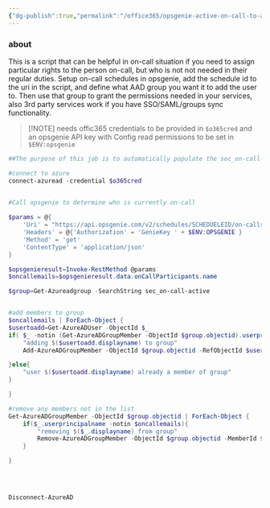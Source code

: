 ```yaml
---
{"dg-publish":true,"permalink":"/office365/opsgenie-active-on-call-to-aad-security-group/","tags":["public","office365","opsgenie","azuread"],"noteIcon":"1","created":"2023-06-02T14:08:59.267+02:00","updated":"2023-06-02T14:24:28.200+02:00"}
---
```



### about
This is a script that can be helpful in on-call situation if you need to assign particular rights to the person on-call, but who is not not needed in their regular duties.
Setup on-call schedules in opsgenie, add the schedule id to the uri in the script, and define what AAD group you want it to add the user to.
Then use that group to grant the permissions needed in your services, also 3rd party services work if you have SSO/SAML/groups sync functionality.


> [!NOTE] needs offic365 credentials to be provided in `$o365cred` and an opsgenie API key with Config read permissions to be set in `$ENV:opsgenie`
```powershell
##The purpose of this job is to automatically populate the sec_on-call-active group in office365 that automatically assigns a set of permissions to the person who is currently on-call

#connect to azure
connect-azuread -credential $o365cred
 

#Call opsgenie to determine who is currently on-call

$params = @{
	'Uri' = "https://api.opsgenie.com/v2/schedules/SCHEDUELEID/on-calls"
	'Headers' = @{'Authorization' = 'GenieKey ' + $ENV:OPSGENIE }
	'Method' = 'get'
	'ContentType' = 'application/json'
}

$opsgenieresult=Invoke-RestMethod @params
$oncallemails=$opsgenieresult.data.onCallParticipants.name

$group=Get-Azureadgroup -SearchString sec_on-call-active


#add members to group
$oncallemails | ForEach-Object {
$usertoadd=Get-AzureADUser -ObjectId $_
if( $_ -notin (Get-AzureADGroupMember -ObjectId $group.objectid).userprincipalname){
	"adding $($usertoadd.displayname) to group"
	Add-AzureADGroupMember -ObjectId $group.objectid -RefObjectId $usertoadd.ObjectId

}else{
	"user $($usertoadd.displayname) already a member of group"
}

}

#remove any members not in the list
Get-AzureADGroupMember -ObjectId $group.objectid | ForEach-Object {
	if($_.userprincipalname -notin $oncallemails){
		"removing $($_.displayname) from group"
		Remove-AzureADGroupMember -ObjectId $group.objectid -MemberId $_.objectid
	}

}

  
  

Disconnect-AzureAD
```